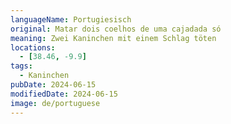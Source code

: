 ```yaml
---
languageName: Portugiesisch
original: Matar dois coelhos de uma cajadada só
meaning: Zwei Kaninchen mit einem Schlag töten
locations:
  - [38.46, -9.9]
tags:
  - Kaninchen
pubDate: 2024-06-15
modifiedDate: 2024-06-15
image: de/portuguese
---
```

